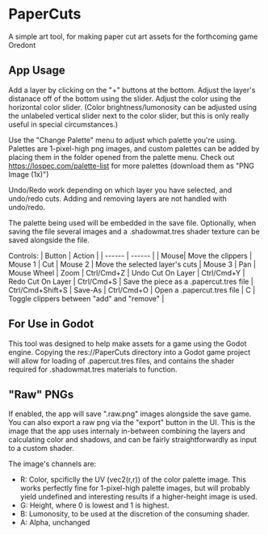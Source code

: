 # PaperCuts

A simple art tool, for making paper cut art assets for the forthcoming game Oredont

## App Usage

Add a layer by clicking on the "+" buttons at the bottom. Adjust the layer's distanace off of the bottom using the slider. Adjust the color using the horizontal color slider. (Color brightness/lumonosity can be adjusted using the unlabeled vertical slider next to the color slider, but this is only really useful in special circumstances.)

Use the "Change Palette" menu to adjust which palette you're using. Palettes are 1-pixel-high png images, and custom palettes can be added by placing them in the folder opened from the palette menu. Check out https://lospec.com/palette-list for more palettes (download them as "PNG Image (1x)")

Undo/Redo work depending on which layer you have selected, and undo/redo cuts. Adding and removing layers are not handled with undo/redo.

The palette being used will be embedded in the save file. Optionally, when saving the file several images and a .shadowmat.tres shader texture can be saved alongside the file.

Controls:
| Button | Action |
| ------ | ------ |
| Mouse| Move the clippers
| Mouse 1 | Cut
| Mouse 2 | Move the selected layer's cuts
| Mouse 3 | Pan
| Mouse Wheel | Zoom
| Ctrl/Cmd+Z | Undo Cut On Layer
| Ctrl/Cmd+Y | Redo Cut On Layer
| Ctrl/Cmd+S | Save the piece as a .papercut.tres file
| Ctrl/Cmd+Shift+S | Save-As
| Ctrl/Cmd+O | Open a .papercut.tres file
| C | Toggle clippers between "add" and "remove" |

## For Use in Godot

This tool was designed to help make assets for a game using the Godot engine. Copying the res://PaperCuts directory into a Godot game project will allow for loading of .papercut.tres files, and contains the shader required for .shadowmat.tres materials to function.

## "Raw" PNGs

If enabled, the app will save ".raw.png" images alongside the save game. You can also export a raw png via the "export" button in the UI. This is the image that the app uses internaly in-between combining the layers and calculating color and shadows, and can be fairly straightforwardly as input to a custom shader.

The image's channels are:
- R: Color, spcificlly the UV (vec2(r,r)) of the color palette image. This works perfectly fine for 1-pixel-high palette images, but will probably yield undefined and interesting results if a higher-height image is used.
- G: Height, where 0 is lowest and 1 is highest. 
- B: Lumonosity, to be used at the discretion of the consuming shader. 
- A: Alpha, unchanged
